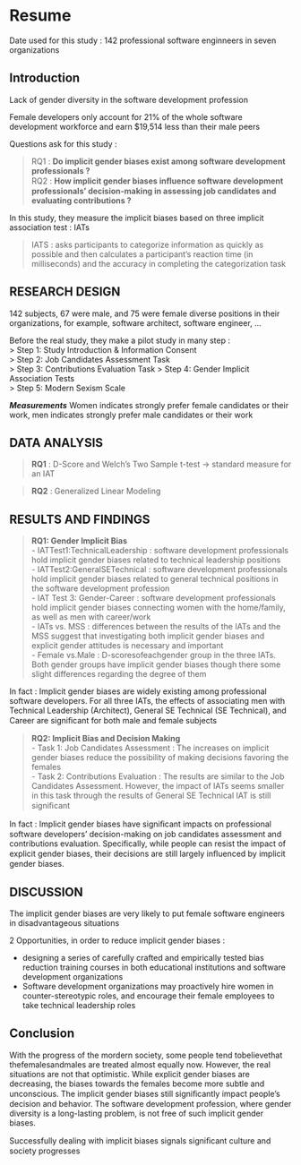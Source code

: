 # Resume 

Date used for this study : 142 professional software enginneers in seven organizations

## Introduction 

Lack of gender diversity in the software development profession

Female developers only account for 21% of the whole software development workforce and earn $19,514 less than their male peers

Questions ask for this study :   
> RQ1 : **Do implicit gender biases exist among software development professionals ?**  
> RQ2 : **How implicit gender biases inﬂuence software development professionals’ decision-making in assessing job candidates and evaluating contributions ?**

In this study, they measure the implicit biases based on three implicit association test : IATs

> IATS :  asks participants to categorize information as quickly as possible and then calculates a participant’s reaction time (in milliseconds) and the accuracy in completing the categorization task 

##  RESEARCH DESIGN

 142 subjects, 67 were male, and 75 were female
 diverse positions in their organizations, for example, software architect, software engineer, ...

 Before the real study, they make a pilot study in many step :   
    > Step 1: Study Introduction & Information Consent  
    > Step 2: Job Candidates Assessment Task  
    > Step 3: Contributions Evaluation Task
    > Step 4: Gender Implicit Association Tests  
    > Step 5: Modern Sexism Scale

***Measurements*** 
 Women indicates strongly prefer female candidates or their work,  men indicates strongly prefer male candidates or their work


## DATA ANALYSIS 

> **RQ1** :  D-Score and Welch’s Two Sample t-test -> standard measure for an IAT

> **RQ2** : Generalized Linear Modeling

## RESULTS AND FINDINGS

> **RQ1: Gender Implicit Bias**   
    - IATTest1:TechnicalLeadership  : software development professionals hold implicit gender biases related to technical leadership positions   
    - IATTest2:GeneralSETechnical  : software development professionals hold implicit gender biases related to general technical positions in the software development profession  
    - IAT Test 3: Gender-Career   :  software development professionals hold implicit gender biases connecting women with the home/family, as well as men with career/work  
    - IATs vs. MSS  : differences between the results of the IATs and the MSS suggest that investigating both implicit gender biases and explicit gender attitudes is necessary and important  
    - Female vs.Male : D-scoresofeachgender group in the three IATs. Both gender groups have implicit gender biases though there some slight differences regarding the degree of them

In fact : Implicit gender biases are widely existing among professional software developers. For all three IATs, the effects of associating men with Technical Leadership (Architect), General SE Technical (SE Technical), and Career are signiﬁcant for both male and female subjects

> **RQ2: Implicit Bias and Decision Making**  
    -  Task 1: Job Candidates Assessment :  The increases on implicit gender biases reduce the possibility of making decisions favoring the females  
    -  Task 2: Contributions Evaluation :   The results are similar to the Job Candidates Assessment. However, the impact of IATs seems smaller in this task through the results of General SE Technical IAT is still signiﬁcant  

In fact : Implicit gender biases have signiﬁcant impacts on professional software developers’ decision-making on job candidates assessment and contributions evaluation. Specifically, while people can resist the impact of explicit gender biases, their decisions are still largely inﬂuenced by implicit gender biases.

##  DISCUSSION 

The implicit gender biases are very likely to put female software engineers in disadvantageous situations

2 Opportunities, in order to reduce implicit gender biases :  
-  designing a series of carefully crafted and empirically tested bias reduction training courses in both educational institutions and software development organizations
- Software development organizations may proactively hire women in counter-stereotypic roles, and encourage their female employees to take technical leadership roles

## Conclusion 

With the progress of the mordern society, some people tend tobelievethat thefemalesandmales are treated almost equally now. However, the real situations are not that optimistic. While explicit gender biases are decreasing, the biases towards the females become more subtle and unconscious. The implicit gender biases still signiﬁcantly impact people’s decision and behavior. The software development profession, where gender diversity is a long-lasting problem, is not free of such implicit gender biases. 

Successfully dealing with implicit biases signals signiﬁcant culture and society progresses